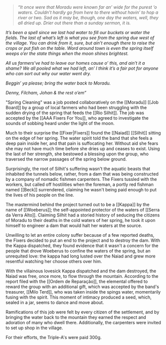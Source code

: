 >*“It once were that Moradu were known far an’ wide for the purest ‘o waters. Couldn’t hardly go from here to there without havin’ to hop a river or two. Sad as it may be, though, one day the waters, well, they all dried up. Drier out there than a sunday sermon, it is.*
>
*It’s been a spell since we last had water to fill our buckets or water the fields. The last of what’s left is what you see from the spring due west of the village. You can drink from it, sure, but ain’t enough there to raise the crops or put fish on the table. Word around town is even the spring itself weeps o’er the state things when the moon shines brightest.*
>
*All us farmers’ve had to leave our homes cause o’ this, and ain’t it a shame? We all pooled what we had left, an’ I think it’s a fair pot for anyone who can sort out why our water went dry.* 
>
*Beggin’ ya please; bring the water back to Moradu.*
>
*Denny, Filcham, Johan & the rest o’em”*

"Spring Cleaning" was a job posted collaboratively on the [[Moradu]] [[Job Board]] by a group of local farmers who had been struggling with the sudden drying of the spring that feeds the [[Rio Silhit]].  The job was accepted by the [[AAA Fixers For You]], who agreed to investigate the sounds of sobbing heard under the light of the moon.

Much to their surprise the [[Fixer|Fixers]] found the [[Naiad]] [[Silhit]] sitting on the edge of her spring. The water spirit told the band that she feels a deep pain inside her, and that pain is suffocating her. Without aid she fears she may not have much time before she dries up and ceases to exist. Using the last of her strength, she bestowed a blessing upon the group, who traversed the narrow passages of the spring below ground.

Surprisingly, the root of Silhit's suffering wasn't the aquatic beasts that inhabited the tunnels below, rather, from a dam that was being constructed by a company of nomadic fishmen carpenters. The Fixers tussled with the workers, but called off hostilities when the foreman, a portly red fishman named [[Beck]] surrendered, claiming he wasn't being paid enough to put the lives of his people on the line.

The mastermind behind the project turned out to be a [[Kappa]] by the name of [[Woeberus]]; the self-appointed protector of the waters of [[Serra da Verra Alto]]. Claiming Silhit had a storied history of seducing the citizens of Moradu to their deaths in the cold waters of her spring, he took it upon himself to engineer a dam that would halt her waters at the source.

Unwilling to let an entire colony suffer because of a few reported deaths, the Fixers decided to put an end to the project and to destroy the dam. With the Kappa dispatched, they found evidence that it wasn't a concern for the people that drove Woeberus to confine the waters of the spring, but an unrequited love: the kappa had long lusted over the Naiad and grew more resentful watching her choose others over him.

With the villainous lovesick Kappa dispatched and the dam destroyed, the Naiad was free, once more, to flow through the mountain. According to the report filed with the [[Ordem de Reparação]], the elemental offered to reward the group with an additional gift, which was accepted by the band's treasurer, [[Milo Terd]], who was taken inside the spings water, momentarily fusing with the spirit. This moment of intimacy produced a seed, which, sealed in a jar, seems to dance and move about.

Ramifications of this job were felt by every citizen of the settlement, and by bringing the water back to the mountain they earned the respect and adoration of many who dwell there. Additionally, the carpenters were invited to set up shop in the village.

For their efforts, the Triple-A's were paid 300g.
